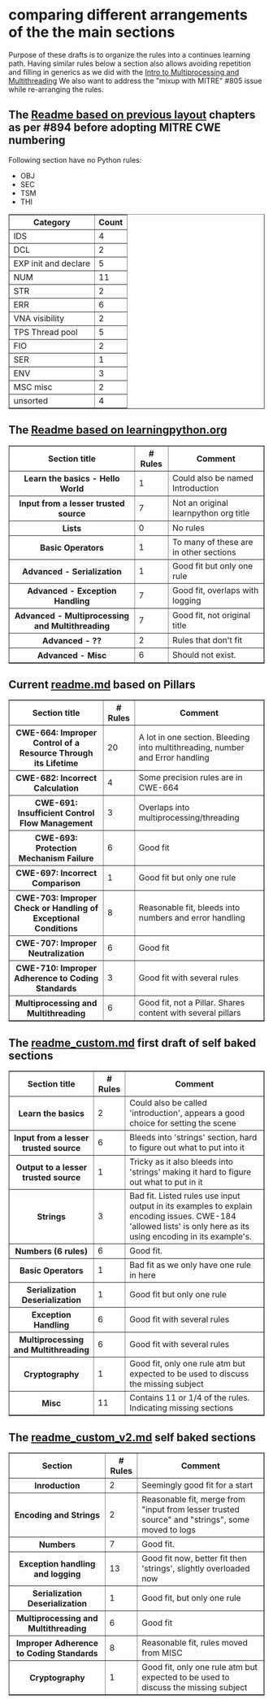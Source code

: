 # comparing different arrangements of the the main sections

Purpose of these drafts is to organize the rules into a continues learning path.
Having similar rules below a section also allows avoiding repetition and filling in generics as we did with the [Intro to Multiprocessing and Multithreading](Intro_to_multiprocessing_and_multithreading/readme.md)
We also want to address the "mixup with MITRE" #805 issue while re-arranging the rules.

## The [Readme based on previous layout](readme_based_on_previous_layout.md) chapters as per #894 before adopting MITRE CWE numbering

Following section have no Python rules:

- OBJ
- SEC
- TSM
- THI

<table border="1" cellpadding="5">
  <tr>
    <th>Category</th>
    <th>Count</th>
  </tr>
  <tr>
    <td>IDS</td>
    <td>4</td>
  </tr>
  <tr>
    <td>DCL</td>
    <td>2</td>
  </tr>
  <tr>
    <td>EXP init and declare</td>
    <td>5</td>
  </tr>
  <tr>
    <td>NUM</td>
    <td>11</td>
  </tr>
  <tr>
    <td>STR</td>
    <td>2</td>
  </tr>
  <tr>
    <td>ERR</td>
    <td>6</td>
  </tr>
  <tr>
    <td>VNA visibility</td>
    <td>2</td>
  </tr>
  <tr>
    <td>TPS Thread pool</td>
    <td>5</td>
  </tr>
  <tr>
    <td>FIO</td>
    <td>2</td>
  </tr>
  <tr>
    <td>SER</td>
    <td>1</td>
  </tr>
  <tr>
    <td>ENV</td>
    <td>3</td>
  </tr>
  <tr>
    <td>MSC misc</td>
    <td>2</td>
  </tr>
  <tr>
    <td>unsorted</td>
    <td>4</td>
  </tr>
</table>

## The [Readme based on learningpython.org](readme_based_on_learnpython-org.md)

<table border=1>
<tr>
<th>Section title</th>
<th># Rules</th>
<th>Comment</th>
</tr>

<tr>
<th>Learn the basics - Hello World</th>
<td>1</td>
<td>Could also be named Introduction</td>
</tr>

<tr>
<th>Input from a lesser trusted source</th>
<td>7</td>
<td>Not an original learnpython org title</td>
</tr>

<tr>
<th>Lists</th>
<td>0</td>
<td>No rules</td>
</tr>

<tr>
<th>Basic Operators</th>
<td>1</td>
<td>To many of these are in other sections</td>
</tr>

<tr>
<th>Advanced - Serialization</th>
<td>1</td>
<td>Good fit but only one rule</td>
</tr>

<tr>
<th>Advanced - Exception Handling</th>
<td>7</th>
<td>Good fit, overlaps with logging</td>
</tr>

<tr>
<th>Advanced - Multiprocessing and Multithreading</th>
<td>7</td>
<td>Good fit, not original title</td>
</tr>

<tr>
<th>Advanced - ??</th>
<td>2</td>
<td>Rules that don't fit</td>
</tr>

<tr>
<th>Advanced - Misc</th>
<td>6</td>
<td>Should not exist.</td>
</tr>
</table>

## Current [readme.md](readme.md) based on Pillars

<table border=1>
<tr>
<th>Section title</th>
<th># Rules</th>
<th>Comment</th>
</tr>

<tr>
<th>CWE-664: Improper Control of a Resource Through its Lifetime</th>
<td>20</td>
<td>A lot in one section. Bleeding into multithreading, number and Error handling</td>
</tr>

<tr>
<th>CWE-682: Incorrect Calculation</th>
<td>4</td>
<td>Some precision rules are in CWE-664</td>
</tr>

<tr>
<th>CWE-691: Insufficient Control Flow Management</th>
<td>3</td>
<td>Overlaps into multiprocessing/threading</td>
</tr>

<tr>
<th>CWE-693: Protection Mechanism Failure</th>
<td>6</td>
<td>Good fit</td>
</tr>

<tr>
<th>CWE-697: Incorrect Comparison</th>
<td>1</td>
<td>Good fit but only one rule</td>
</tr>

<tr>
<th>CWE-703: Improper Check or Handling of Exceptional Conditions</th>
<td>8</th>
<td>Reasonable fit, bleeds into numbers and error handling</td>
</tr>

<tr>
<th>CWE-707: Improper Neutralization</th>
<td>6</td>
<td>Good fit</td>
</tr>

<tr>
<th>CWE-710: Improper Adherence to Coding Standards</th>
<td>3</td>
<td>Good fit with several rules</td>
</tr>

<tr>
<th>Multiprocessing and Multithreading</th>
<td>6</td>
<td>Good fit, not a Pillar. Shares content with several pillars</td>
</tr>
</table>

## The [readme_custom.md](readme_custom.md) first draft of self baked sections

<table border=1>
<tr>
<th>Section title</th>
<th># Rules</th>
<th>Comment</th>
</tr>

<tr>
<th>Learn the basics</th>
<td>2</td>
<td>Could also be called 'introduction', appears a good choice for setting the scene</td>
</tr>

<tr>
<th>Input from a lesser trusted source</th>
<td>6</td>
<td>Bleeds into 'strings' section, hard to figure out what to put into it</td>
</tr>

<tr>
<th>Output to a lesser trusted source</th>
<td>1</td>
<td>Tricky as it also bleeds into 'strings' making it hard to figure out what to put in it</td>
</tr>

<tr>
<th>Strings</th>
<td>3</td>
<td>Bad fit. Listed rules use input output in its examples to explain encoding issues. CWE-184 'allowed lists' is only here as its using encoding in its example's.</td>
</tr>

<tr>
<th>Numbers (6 rules)</th>
<td>6</td>
<td>Good fit.</td>
</tr>

<tr>
<th>Basic Operators</th>
<td>1</th>
<td>Bad fit as we only have one rule in here</td>
</tr>

<tr>
<th>Serialization Deserialization</th>
<td>1</td>
<td>Good fit but only one rule</td>
</tr>

<tr>
<th>Exception Handling</th>
<td>6</td>
<td>Good fit with several rules</td>
</tr>

<tr>
<th>Multiprocessing and Multithreading</th>
<td>6</td>
<td>Good fit with several rules</td>
</tr>

<tr>
<th>Cryptography</th>
<td>1</td>
<td>Good fit, only one rule atm but expected to be used to discuss the missing subject</td>
</tr>

<tr>
<th>Misc</th>
<td>11</td>
<td>Contains 11 or 1/4 of the rules. Indicating missing sections</td>
</tr>
</table>

## The [readme_custom_v2.md](readme_custom_v2.md) self baked sections

<table border=1>
<tr>
<th>Section</th>
<th># Rules</th>
<th>Comment</th>
</tr>

<tr>
<th>Inroduction</th>
<td>2</td>
<td>Seemingly good fit for a start</td>
</tr>

<tr>
<th>Encoding and Strings</th>
<td>2</td>
<td>Reasonable fit, merge from "input from lesser trusted source" and "strings", some moved to logs</td>
</tr>

<tr>
<th>Numbers</th>
<td>7</td>
<td>Good fit.</td>
</tr>

<tr>
<th>Exception handling and logging</th>
<td>13</td>
<td>Good fit now, better fit then 'strings', slightly overloaded now</td>
</tr>

<tr>
<th>Serialization Deserialization</th>
<td>1</td>
<td>Good fit, but only one rule</td>
</tr>

<tr>
<th>Multiprocessing and Multithreading</th>
<td>6</td>
<td>Good fit</td>
</tr>

<tr>
<th>Improper Adherence to Coding Standards</th>
<td>8</th>
<td>Reasonable fit, rules moved from MISC</td>
</tr>

<tr>
<th>Cryptography</th>
<td>1</td>
<td>Good fit, only one rule atm but expected to be used to discuss the missing subject</td>
</tr>

</table>
